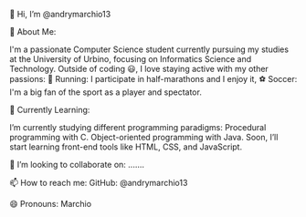 👋 Hi, I’m @andrymarchio13

👀 About Me:

I'm a passionate Computer Science student currently pursuing my studies at the University of Urbino, focusing on Informatics Science and Technology.
Outside of coding 😃, I love staying active with my other passions:
🏃 Running: I participate in half-marathons and I enjoy it, 
⚽ Soccer: I'm a big fan of the sport as a player and spectator.

🌱 Currently Learning:

I’m currently studying different programming paradigms:
  Procedural programming with C.
  Object-oriented programming with Java.
  Soon, I’ll start learning front-end tools like HTML, CSS, and JavaScript.

💞️ I’m looking to collaborate on: .......
  
📫 How to reach me: GitHub: @andrymarchio13

😄 Pronouns: Marchio
  
<!---
andrymarchio13/andrymarchio13 is a ✨ special ✨ repository because its `README.md` (this file) appears on your GitHub profile.
You can click the Preview link to take a look at your changes.
--->
